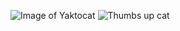 ![Image of Yaktocat](https://octodex.github.com/images/yaktocat.png)
![Thumbs up cat](https://user-images.githubusercontent.com/60796928/132424636-3ceb6b73-93a4-458d-8786-8e981a39761f.jpg)
